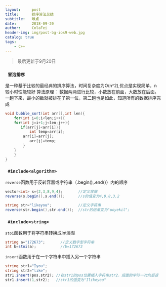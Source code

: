 ```yaml
---
layout:     post
title:      排序算法总结
subtitle:   难点
date:       2018-09-20
author:     ColaFei
header-img: img/post-bg-ios9-web.jpg
catalog: true
tags:
    - C++
---
```


>最后更新于9月20日

### ```  冒泡排序  ```
是一种基于比较的最经典的排序算法，时间复杂度为O(n^2),优点是实现简单，n较小时性能较好
算法原理：
    数据两两进行比较，小数放在前面，大数放在后面。一趟下来，最小的数就被排在了第一位，第二趟也是如此，知道所有的数据排序完成

```c#
void bubble_sort(int arr[],int len){
    for(int i=0;i<len;i++){
	for(int j=i+1;j<len;j++){
	   if(arr[j]<arr[i]){
	       int temp=arr[i];
		arr[i]=arr[j];
	       arr[j]=temp;
	    }
	}
    }
}
```

### ```  #include<algorithm>  ```
     
``` reverse ```函数用于反转容器或字符串（.begin(),.end()）内的顺序
	
```c#	
vector<int> s={2,3,8,9,4};       //定义容器
reverse(s.begin(),s.end());      //s的值变为4,9,8,3,2
	
string str="likeyou";            //定义字符串
reverse(str.begin(),str.end());  //str的结果变为"uoyekil";
```
	
### ```  #include<string>  ```

``` stoi ```函数用于将字符串转换成int类型

```c#	
string a="172673";       //定义数字型字符串
int b=stoi(a);           //b=172673

```

``` insert ```函数用于在一个字符串中插入另一个字符串

```c#
string str1="Iyou";
string str2="like";
str1.insert(pos,str2); //在str1的pos位置插入字符串str2，后面的字符一次向后退
str1.insert(1,str2);   //str1的值变为"Ilikeyou"

```

	
